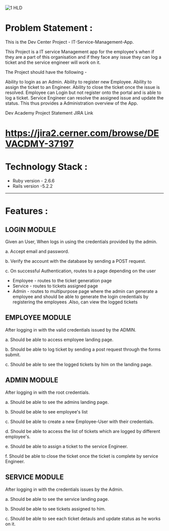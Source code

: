 
![1  HLD](https://user-images.githubusercontent.com/58342196/202895680-f11a8c9c-80c3-498b-9563-975f46b881f5.png)



# Problem Statement : 
This is the Dev Center Project - IT-Service-Management-App.

This Project is a IT service Management app for the employee's when if they are a part of this organisation and
if they face any issue they can log a ticket and the service engineer will work on it.

The Project should have the following -

Ability to login as an Admin.
Ability to register new Employee.
Ability to assign the ticket to an Engineer.
Ability to close the ticket once the issue is resolved.
Employee can Login but not register onto the portal and is able to log a ticket.
Service Engineer can resolve the assigned issue and update the status.
This thus provides a Administration overview of the App.

Dev Academy Project Statement JIRA Link

https://jira2.cerner.com/browse/DEVACDMY-37197
=======

# Technology Stack :

* Ruby version - 2.6.6
* Rails version -5.2.2

------------

# Features :

## LOGIN MODULE

Given an User, When logs in using the credentials provided by the admin.

a. Accept email and password.

b. Verify the account with the database by sending a POST request.

c. On successful Authentication, routes to a page depending on the user
 * Employee - routes to the ticket generation page
 * Service - routes to tickets assigned page
 * Admin - routes to multipurpose page where the admin can generate a
           employee and should be able to generate the login credentials
            by registering the employees .Also, can view the logged tickets

## EMPLOYEE MODULE
After logging in with the valid credentials issued by the ADMIN.

a. Should be able to access employee landing page.

b. Should be able to log ticket by sending a post request through the forms submit.

c. Should be able to see the logged tickets by him on the landing page.

## ADMIN MODULE
After logging in with the root credentials.

a. Should be able to see the admins landing page.

b. Should be able to see employee's list

c. Should be able to create a new Employee-User with their credentials.

d. Should be able to access the list of tickets which are logged by different employee's.

e. Should be able to assign a ticket to the service Engineer.

f. Should be able to close the ticket once the ticket is complete by service Engineer.

## SERVICE MODULE
After logging in with the credentials issues by the Admin.

a. Should be able to see the service landing page.

b. Should be able to see tickets assigned to him.

c. Should be able to see each ticket detauls and update status as he works on it.


